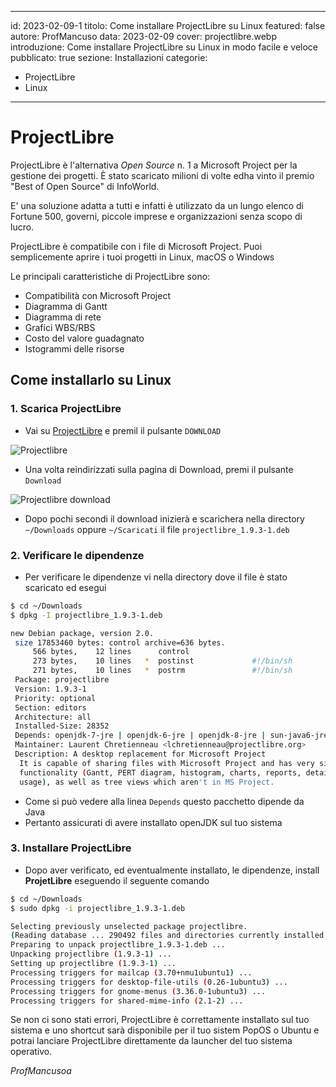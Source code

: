
---
id: 2023-02-09-1
titolo: Come installare ProjectLibre su Linux
featured: false
autore: ProfMancuso
data: 2023-02-09
cover: projectlibre.webp
introduzione: Come installare ProjectLibre su Linux in modo facile e veloce
pubblicato: true
sezione: Installazioni
categorie:
  - ProjectLibre
  - Linux
---

# ProjectLibre

ProjectLibre è l'alternativa *Open Source* n. 1 a Microsoft Project per la gestione dei progetti. 
È stato scaricato milioni di volte edha vinto il premio "Best of Open Source" di InfoWorld. 

E' una soluzione adatta a tutti e infatti è utilizzato da un lungo elenco di Fortune 500, governi, piccole imprese e organizzazioni senza scopo di lucro.

ProjectLibre è compatibile con i file di Microsoft Project. Puoi semplicemente aprire i tuoi progetti in Linux, macOS o Windows

Le principali caratteristiche di ProjectLibre sono:

- Compatibilità con Microsoft Project
- Diagramma di Gantt
- Diagramma di rete
- Grafici WBS/RBS
- Costo del valore guadagnato
- Istogrammi delle risorse

## Come installarlo su Linux

### 1. Scarica ProjectLibre

- Vai su <a href="https://www.projectlibre.com/" target="_blank" title="Project Libre">ProjectLibre</a> e premil il pulsante `DOWNLOAD`
  
![Projectlibre](/img/posts/come-installare-projectlibre-su-linux/projectlibre_01.webp)

- Una volta reindirizzati sulla pagina di Download, premi il pulsante `Download`

![Projectlibre download](/img/posts/come-installare-projectlibre-su-linux/projectlibre_02.webp)

- Dopo pochi secondi il download inizierà e scarichera nella directory `~/Downloads` oppure `~/Scaricati` il file `projectlibre_1.9.3-1.deb`

### 2. Verificare le dipendenze

- Per verificare le dipendenze vi nella directory dove il file è stato scaricato ed esegui

```bash
$ cd ~/Downloads
$ dpkg -I projectlibre_1.9.3-1.deb

new Debian package, version 2.0.
 size 17853460 bytes: control archive=636 bytes.
     566 bytes,    12 lines      control              
     273 bytes,    10 lines   *  postinst             #!/bin/sh
     271 bytes,    10 lines   *  postrm               #!/bin/sh
 Package: projectlibre
 Version: 1.9.3-1
 Priority: optional
 Section: editors
 Architecture: all
 Installed-Size: 28352
 Depends: openjdk-7-jre | openjdk-6-jre | openjdk-8-jre | sun-java6-jre | java7-runtime | java6-runtime | java8-runtime
 Maintainer: Laurent Chretienneau <lchretienneau@projectlibre.org>
 Description: A desktop replacement for Microsoft Project
  It is capable of sharing files with Microsoft Project and has very similar
  functionality (Gantt, PERT diagram, histogram, charts, reports, detailed
  usage), as well as tree views which aren't in MS Project.

```

- Come si può vedere alla linea `Depends` questo pacchetto dipende da Java
- Pertanto assicurati di avere installato openJDK sul tuo sistema

### 3. Installare ProjectLibre

- Dopo aver verificato, ed eventualmente installato, le dipendenze, install **ProjetLibre** eseguendo il seguente comando

```bash
$ cd ~/Downloads
$ sudo dpkg -i projectlibre_1.9.3-1.deb

Selecting previously unselected package projectlibre.
(Reading database ... 290492 files and directories currently installed.)
Preparing to unpack projectlibre_1.9.3-1.deb ...
Unpacking projectlibre (1.9.3-1) ...
Setting up projectlibre (1.9.3-1) ...
Processing triggers for mailcap (3.70+nmu1ubuntu1) ...
Processing triggers for desktop-file-utils (0.26-1ubuntu3) ...
Processing triggers for gnome-menus (3.36.0-1ubuntu3) ...
Processing triggers for shared-mime-info (2.1-2) ...
```

Se non ci sono stati errori, ProjectLibre è correttamente installato sul tuo sistema e uno shortcut sarà disponibile per il tuo sistem PopOS o Ubuntu e potrai lanciare ProjectLibre direttamente da launcher del tuo sistema operativo.

*ProfMancusoa*

